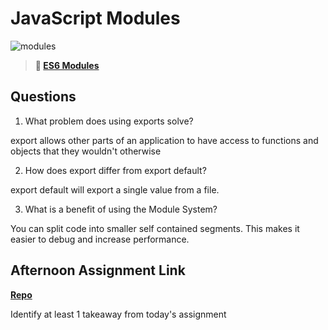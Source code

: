 # JavaScript Modules

![modules](https://bcw.blob.core.windows.net/public/img/1015719031845190)

> **📖 [ES6 Modules](https://codeworksacademy.com/fs-student-guide/resources/wk3/01-Modules)**

## Questions

1. What problem does using exports solve?

export allows other parts of an application to have access to functions and objects that they wouldn't otherwise

2. How does export differ from export default?

export default will export a single value from a file.

3. What is a benefit of using the Module System?

You can split code into smaller self contained segments. This makes it easier to debug and increase performance.

## Afternoon Assignment Link

**[Repo](https://github.com/JackFox77/offtorace)**

Identify at least 1 takeaway from today's assignment
